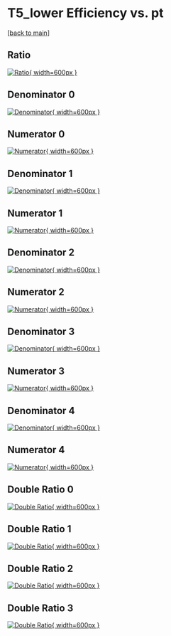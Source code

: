 # T5_lower Efficiency vs. pt

[[back to main](./)]



## Ratio

[![Ratio](../mtv/var/T5_lower_vtr_11_0_eff_pt.png){ width=600px }](../mtv/var/T5_lower_vtr_11_0_eff_pt.pdf)

## Denominator 0

[![Denominator](../mtv/den/T5_lower_vtr_11_0_eff_pt_den0.png){ width=600px }](../mtv/den/T5_lower_vtr_11_0_eff_pt_den0.pdf)

## Numerator 0

[![Numerator](../mtv/num/T5_lower_vtr_11_0_eff_pt_num0.png){ width=600px }](../mtv/num/T5_lower_vtr_11_0_eff_pt_num0.pdf)

## Denominator 1

[![Denominator](../mtv/den/T5_lower_vtr_11_0_eff_pt_den1.png){ width=600px }](../mtv/den/T5_lower_vtr_11_0_eff_pt_den1.pdf)

## Numerator 1

[![Numerator](../mtv/num/T5_lower_vtr_11_0_eff_pt_num1.png){ width=600px }](../mtv/num/T5_lower_vtr_11_0_eff_pt_num1.pdf)

## Denominator 2

[![Denominator](../mtv/den/T5_lower_vtr_11_0_eff_pt_den2.png){ width=600px }](../mtv/den/T5_lower_vtr_11_0_eff_pt_den2.pdf)

## Numerator 2

[![Numerator](../mtv/num/T5_lower_vtr_11_0_eff_pt_num2.png){ width=600px }](../mtv/num/T5_lower_vtr_11_0_eff_pt_num2.pdf)

## Denominator 3

[![Denominator](../mtv/den/T5_lower_vtr_11_0_eff_pt_den3.png){ width=600px }](../mtv/den/T5_lower_vtr_11_0_eff_pt_den3.pdf)

## Numerator 3

[![Numerator](../mtv/num/T5_lower_vtr_11_0_eff_pt_num3.png){ width=600px }](../mtv/num/T5_lower_vtr_11_0_eff_pt_num3.pdf)

## Denominator 4

[![Denominator](../mtv/den/T5_lower_vtr_11_0_eff_pt_den4.png){ width=600px }](../mtv/den/T5_lower_vtr_11_0_eff_pt_den4.pdf)

## Numerator 4

[![Numerator](../mtv/num/T5_lower_vtr_11_0_eff_pt_num4.png){ width=600px }](../mtv/num/T5_lower_vtr_11_0_eff_pt_num4.pdf)

## Double Ratio 0

[![Double Ratio](../mtv/ratio/T5_lower_vtr_11_0_eff_pt_ratio0.png){ width=600px }](../mtv/ratio/T5_lower_vtr_11_0_eff_pt_ratio0.pdf)

## Double Ratio 1

[![Double Ratio](../mtv/ratio/T5_lower_vtr_11_0_eff_pt_ratio1.png){ width=600px }](../mtv/ratio/T5_lower_vtr_11_0_eff_pt_ratio1.pdf)

## Double Ratio 2

[![Double Ratio](../mtv/ratio/T5_lower_vtr_11_0_eff_pt_ratio2.png){ width=600px }](../mtv/ratio/T5_lower_vtr_11_0_eff_pt_ratio2.pdf)

## Double Ratio 3

[![Double Ratio](../mtv/ratio/T5_lower_vtr_11_0_eff_pt_ratio3.png){ width=600px }](../mtv/ratio/T5_lower_vtr_11_0_eff_pt_ratio3.pdf)

